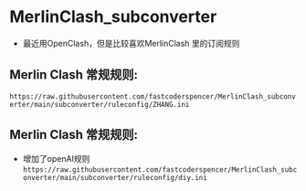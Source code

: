 # MerlinClash_subconverter 

* 最近用OpenClash，但是比较喜欢MerlinClash 里的订阅规则

## Merlin Clash 常规规则:
`https://raw.githubusercontent.com/fastcoderspencer/MerlinClash_subconverter/main/subconverter/ruleconfig/ZHANG.ini`

## Merlin Clash 常规规则:
* 增加了openAI规则
`https://raw.githubusercontent.com/fastcoderspencer/MerlinClash_subconverter/main/subconverter/ruleconfig/diy.ini`

